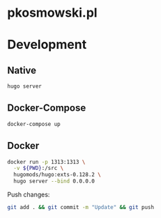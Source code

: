 # pkosmowski.pl

# Development

## Native

```bash
hugo server
```

## Docker-Compose
```bash
docker-compose up
```

## Docker
```bash
docker run -p 1313:1313 \
  -v ${PWD}:/src \
  hugomods/hugo:exts-0.128.2 \
  hugo server --bind 0.0.0.0
```

Push changes:
```bash
git add . && git commit -m "Update" && git push
```
